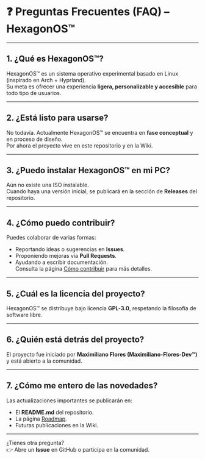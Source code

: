 # ❓ Preguntas Frecuentes (FAQ) – HexagonOS™

---

## 1. ¿Qué es HexagonOS™?
HexagonOS™ es un sistema operativo experimental basado en Linux (inspirado en Arch + Hyprland).  
Su meta es ofrecer una experiencia **ligera, personalizable y accesible** para todo tipo de usuarios.

---

## 2. ¿Está listo para usarse?
No todavía. Actualmente HexagonOS™ se encuentra en **fase conceptual** y en proceso de diseño.  
Por ahora el proyecto vive en este repositorio y en la Wiki.

---

## 3. ¿Puedo instalar HexagonOS™ en mi PC?
Aún no existe una ISO instalable.  
Cuando haya una versión inicial, se publicará en la sección de **Releases** del repositorio.

---

## 4. ¿Cómo puedo contribuir?
Puedes colaborar de varias formas:
- Reportando ideas o sugerencias en **Issues**.
- Proponiendo mejoras vía **Pull Requests**.
- Ayudando a escribir documentación.  
Consulta la página [Cómo contribuir](Contribuir.md) para más detalles.

---

## 5. ¿Cuál es la licencia del proyecto?
HexagonOS™ se distribuye bajo licencia **GPL-3.0**, respetando la filosofía de software libre.  

---

## 6. ¿Quién está detrás del proyecto?
El proyecto fue iniciado por **Maximiliano Flores (Maximiliano-Flores-Dev™)** y está abierto a la comunidad.

---

## 7. ¿Cómo me entero de las novedades?
Las actualizaciones importantes se publicarán en:
- El **README.md** del repositorio.
- La página [Roadmap](Roadmap.md).
- Futuras publicaciones en la Wiki.

---

¿Tienes otra pregunta?  
👉 Abre un **Issue** en GitHub o participa en la comunidad.
